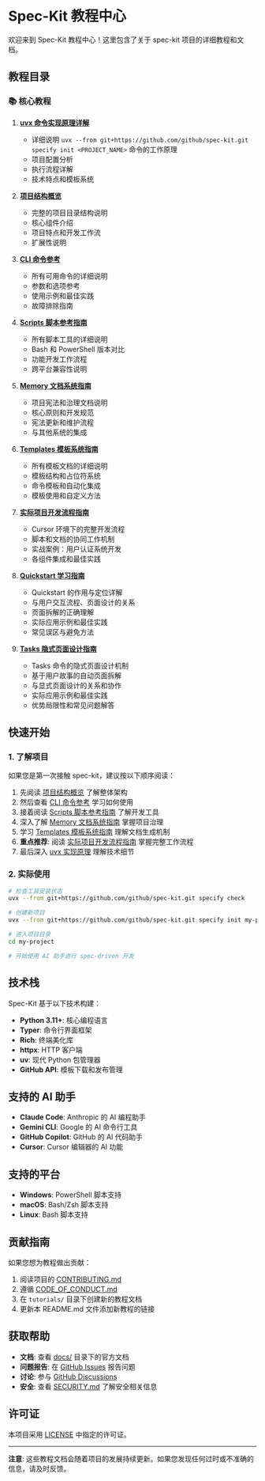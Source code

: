 # Spec-Kit 教程中心

欢迎来到 Spec-Kit 教程中心！这里包含了关于 spec-kit 项目的详细教程和文档。

## 教程目录

### 📚 核心教程

1. **[uvx 命令实现原理详解](./uvx-implementation-guide.md)**
   - 详细说明 `uvx --from git+https://github.com/github/spec-kit.git specify init <PROJECT_NAME>` 命令的工作原理
   - 项目配置分析
   - 执行流程详解
   - 技术特点和模板系统

2. **[项目结构概览](./project-structure-overview.md)**
   - 完整的项目目录结构说明
   - 核心组件介绍
   - 项目特点和开发工作流
   - 扩展性说明

3. **[CLI 命令参考](./cli-commands-reference.md)**
   - 所有可用命令的详细说明
   - 参数和选项参考
   - 使用示例和最佳实践
   - 故障排除指南

4. **[Scripts 脚本参考指南](./scripts-reference-guide.md)**
   - 所有脚本工具的详细说明
   - Bash 和 PowerShell 版本对比
   - 功能开发工作流程
   - 跨平台兼容性说明

5. **[Memory 文档系统指南](./memory-documents-guide.md)**
   - 项目宪法和治理文档说明
   - 核心原则和开发规范
   - 宪法更新和维护流程
   - 与其他系统的集成

6. **[Templates 模板系统指南](./templates-system-guide.md)**
   - 所有模板文档的详细说明
   - 模板结构和占位符系统
   - 命令模板和自动化集成
   - 模板使用和自定义方法

7. **[实际项目开发流程指南](./practical-workflow-guide.md)**
   - Cursor 环境下的完整开发流程
   - 脚本和文档的协同工作机制
   - 实战案例：用户认证系统开发
   - 各组件集成和最佳实践

8. **[Quickstart 学习指南](./quickstart-learning-guide.md)**
   - Quickstart 的作用与定位详解
   - 与用户交互流程、页面设计的关系
   - 页面拆解的正确理解
   - 实际应用示例和最佳实践
   - 常见误区与避免方法

9. **[Tasks 隐式页面设计指南](./tasks-implicit-page-design-guide.md)**
   - Tasks 命令的隐式页面设计机制
   - 基于用户故事的自动页面拆解
   - 与显式页面设计的关系和协作
   - 实际应用示例和最佳实践
   - 优势局限性和常见问题解答

## 快速开始

### 1. 了解项目

如果您是第一次接触 spec-kit，建议按以下顺序阅读：

1. 先阅读 [项目结构概览](./project-structure-overview.md) 了解整体架构
2. 然后查看 [CLI 命令参考](./cli-commands-reference.md) 学习如何使用
3. 接着阅读 [Scripts 脚本参考指南](./scripts-reference-guide.md) 了解开发工具
4. 深入了解 [Memory 文档系统指南](./memory-documents-guide.md) 掌握项目治理
5. 学习 [Templates 模板系统指南](./templates-system-guide.md) 理解文档生成机制
6. **重点推荐**: 阅读 [实际项目开发流程指南](./practical-workflow-guide.md) 掌握完整工作流程
7. 最后深入 [uvx 实现原理](./uvx-implementation-guide.md) 理解技术细节

### 2. 实际使用

```bash
# 检查工具安装状态
uvx --from git+https://github.com/github/spec-kit.git specify check

# 创建新项目
uvx --from git+https://github.com/github/spec-kit.git specify init my-project

# 进入项目目录
cd my-project

# 开始使用 AI 助手进行 spec-driven 开发
```

## 技术栈

Spec-Kit 基于以下技术构建：

- **Python 3.11+**: 核心编程语言
- **Typer**: 命令行界面框架
- **Rich**: 终端美化库
- **httpx**: HTTP 客户端
- **uv**: 现代 Python 包管理器
- **GitHub API**: 模板下载和发布管理

## 支持的 AI 助手

- **Claude Code**: Anthropic 的 AI 编程助手
- **Gemini CLI**: Google 的 AI 命令行工具
- **GitHub Copilot**: GitHub 的 AI 代码助手
- **Cursor**: Cursor 编辑器的 AI 功能

## 支持的平台

- **Windows**: PowerShell 脚本支持
- **macOS**: Bash/Zsh 脚本支持
- **Linux**: Bash 脚本支持

## 贡献指南

如果您想为教程做出贡献：

1. 阅读项目的 [CONTRIBUTING.md](../CONTRIBUTING.md)
2. 遵循 [CODE_OF_CONDUCT.md](../CODE_OF_CONDUCT.md)
3. 在 `tutorials/` 目录下创建新的教程文档
4. 更新本 README.md 文件添加新教程的链接

## 获取帮助

- **文档**: 查看 [docs/](../docs/) 目录下的官方文档
- **问题报告**: 在 [GitHub Issues](https://github.com/github/spec-kit/issues) 报告问题
- **讨论**: 参与 [GitHub Discussions](https://github.com/github/spec-kit/discussions)
- **安全**: 查看 [SECURITY.md](../SECURITY.md) 了解安全相关信息

## 许可证

本项目采用 [LICENSE](../LICENSE) 中指定的许可证。

---

**注意**: 这些教程文档会随着项目的发展持续更新。如果您发现任何过时或不准确的信息，请及时反馈。
